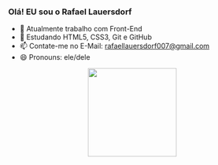 ### Olá! EU sou o Rafael Lauersdorf

- 🔭 Atualmente trabalho com Front-End
- 🌱 Estudando HTML5, CSS3, Git e GitHub
- 📫 Contate-me no E-Mail: rafaellauersdorf007@gmail.com
- 😄 Pronouns: ele/dele

<div align="center">
  <a href="https://github.com/rafaballerini">
  <img height="180em" src="https://github-readme-stats.vercel.app/api?username=rafaballerini&show_icons=true&theme=dracula&include_all_commits=true&count_private=true"/>
</div>

